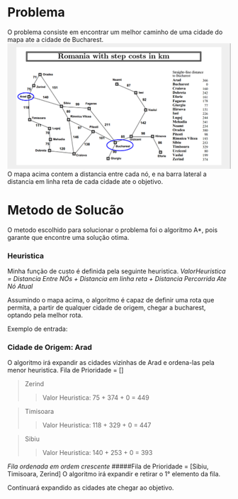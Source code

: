 # Problema
O problema consiste em encontrar um melhor caminho de uma cidade do mapa ate a cidade de Bucharest.
![](https://raw.githubusercontent.com/OtavioBernardes/MachineLearning_Projects/master/Algoritmo_A-star_Romenia/imagens/mapa_bucareste.png)
O mapa acima contem a distancia entre cada nó, e na barra lateral a distancia em linha reta de cada cidade ate o objetivo.
# Metodo de Solucão
O metodo escolhido para solucionar o problema foi o algoritmo A*, pois garante que encontre uma solução otima. 
### Heuristica
Minha função de custo é definida pela seguinte heuristica.
*ValorHeuristica =  Distancia Entre NÓs + Distancia em linha reta + Distancia Percorrida Ate Nó Atual*

Assumindo o mapa acima,  o algoritmo  é capaz de definir uma rota que permita,	a partir de qualquer cidade de origem, chegar  a bucharest,  optando pela melhor rota.

Exemplo	de entrada:
### Cidade de Origem: Arad

O algoritmo irá expandir as cidades vizinhas de Arad e ordena-las pela menor heuristica.
Fila de Prioridade = []
> Zerind
>> Valor Heuristica:   75 + 374 + 0 = 449

> Timisoara
>> Valor Heuristica: 118 + 329 + 0 = 447

> Sibiu 
>> Valor Heuristica: 140 + 253 + 0 = 393

*Fila ordenada em ordem crescente*
#####Fila de Prioridade  = [Sibiu, Timisoara, Zerind]
O algoritmo irá expandir e retirar o 1° elemento da fila.

Continuará expandido as cidades ate chegar ao objetivo.
